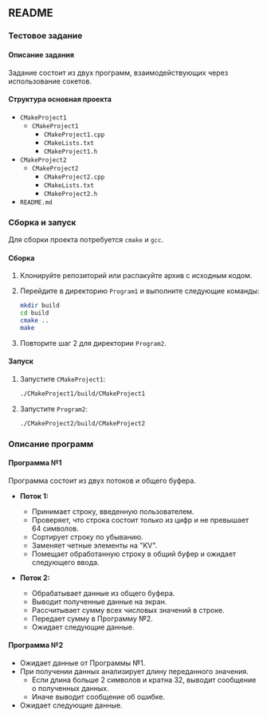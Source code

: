 ## README

### Тестовое задание 

#### Описание задания

Задание состоит из двух программ, взаимодействующих через использование сокетов.

#### Структура основная проекта

- `CMakeProject1`
  - `CMakeProject1`
    - `CMakeProject1.cpp`
    - `CMakeLists.txt`
    - `CMakeProject1.h`
- `CMakeProject2`
  - `CMakeProject2`
    - `CMakeProject2.cpp`
    - `CMakeLists.txt`
    - `CMakeProject2.h`
- `README.md`

### Сборка и запуск

Для сборки проекта потребуется `cmake` и `gcc`.

#### Сборка

1. Клонируйте репозиторий или распакуйте архив с исходным кодом.
2. Перейдите в директорию `Program1` и выполните следующие команды:

    ```bash
    mkdir build
    cd build
    cmake ..
    make
    ```

3. Повторите шаг 2 для директории `Program2`.

#### Запуск

1. Запустите `CMakeProject1`:

    ```bash
    ./CMakeProject1/build/CMakeProject1
    ```

2. Запустите `Program2`:

    ```bash
    ./CMakeProject2/build/CMakeProject2
    ```

### Описание программ

#### Программа №1

Программа состоит из двух потоков и общего буфера.

- **Поток 1:**
  - Принимает строку, введенную пользователем.
  - Проверяет, что строка состоит только из цифр и не превышает 64 символов.
  - Сортирует строку по убыванию.
  - Заменяет четные элементы на "KV".
  - Помещает обработанную строку в общий буфер и ожидает следующего ввода.

- **Поток 2:**
  - Обрабатывает данные из общего буфера.
  - Выводит полученные данные на экран.
  - Рассчитывает сумму всех числовых значений в строке.
  - Передает сумму в Программу №2.
  - Ожидает следующие данные.

#### Программа №2

- Ожидает данные от Программы №1.
- При получении данных анализирует длину переданного значения.
  - Если длина больше 2 символов и кратна 32, выводит сообщение о полученных данных.
  - Иначе выводит сообщение об ошибке.
- Ожидает следующие данные.

